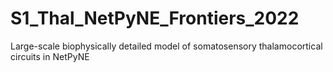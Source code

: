 # S1_Thal_NetPyNE_Frontiers_2022
Large-scale biophysically detailed model of somatosensory thalamocortical circuits in NetPyNE
